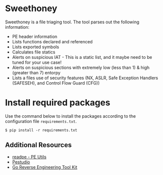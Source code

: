 # Sweethoney
Sweethoney is a file triaging tool.  The tool parses out the following information:

* PE header information
* Lists functions declared and referenced
* Lists exported symbols
* Calculates file statics
* Alerts on suspicious IAT - This is a static list, and it maybe need to be tuned for your use case!
* Alerts on suspicious sections with extremely low (less than 1) & high (greater than 7) entorpy
* Lists a files use of security features (NX, ASLR, Safe Exception Handlers (SAFESEH), and Control Flow Guard (CFG))

# Install required packages
Use the command below to install the packages according to the configuration file `requirements.txt`.

```
$ pip install -r requirements.txt
```

## Additional Resources
* [readpe - PE Utils](https://github.com/mentebinaria/readpe)
* [Pestudio](https://www.winitor.com/)
* [Go Reverse Engineering Tool Kit](https://go-re.tk/)

